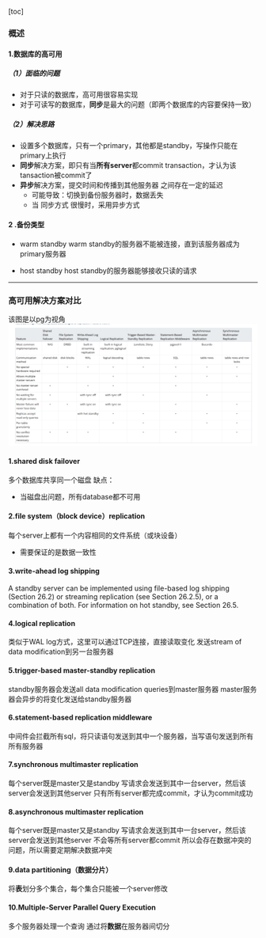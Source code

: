 [toc]
### 概述

#### 1.数据库的高可用

##### （1）面临的问题
* 对于只读的数据库，高可用很容易实现
* 对于可读写的数据库，**同步**是最大的问题（即两个数据库的内容要保持一致）

##### （2）解决思路
* 设置多个数据库，只有一个primary，其他都是standby，写操作只能在primary上执行
* **同步**解决方案，即只有当**所有server**都commit transaction，才认为该tansaction被commit了
* **异步**解决方案，提交时间和传播到其他服务器 之间存在一定的延迟
  * 可能导致：切换到备份服务器时，数据丢失
  * 当 同步方式 很慢时，采用异步方式

#### 2  .备份类型
* warm standby
warm standby的服务器不能被连接，直到该服务器成为primary服务器

* host standby
host standby的服务器能够接收只读的请求

***

### 高可用解决方案对比

该图是以pg为视角
![](./imgs/pg_01.png)

#### 1.shared disk failover
多个数据库共享同一个磁盘
缺点：
* 当磁盘出问题，所有database都不可用

#### 2.file system（block device）replication
每个server上都有一个内容相同的文件系统（或块设备）
* 需要保证的是数据一致性

#### 3.write-ahead log shipping
A standby server can be implemented using file-based log shipping (Section 26.2) or streaming replication (see Section 26.2.5), or a combination of both. For information on hot standby, see Section 26.5.

#### 4.logical replication
类似于WAL log方式，这里可以通过TCP连接，直接读取变化
发送stream of data modification到另一台服务器

#### 5.trigger-based master-standby replication
standby服务器会发送all data modification queries到master服务器
master服务器会异步的将变化发送给standby服务器

#### 6.statement-based replication middleware
中间件会拦截所有sql，将只读语句发送到其中一个服务器，当写语句发送到所有所有服务器

#### 7.synchronous multimaster replication
每个server既是master又是standby
写请求会发送到其中一台server，然后该server会发送到其他server
只有所有server都完成commit，才认为commit成功

#### 8.asynchronous multimaster replication
每个server既是master又是standby
写请求会发送到其中一台server，然后该server会发送到其他server
不会等所有server都commit
所以会存在数据冲突的问题，所以需要定期解决数据冲突

#### 9.data partitioning（数据分片）
将**表**划分多个集合，每个集合只能被一个server修改

#### 10.Multiple-Server Parallel Query Execution
多个服务器处理一个查询
通过将**数据**在服务器间切分
